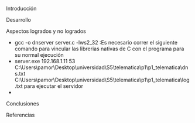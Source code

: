 Introducción

Desarrollo

Aspectos logrados y no logrados


- gcc -o dnserver server.c -lws2_32
  :Es necesario correr el siguiente comando para vincular las librerias nativas de C con el programa para su normal ejecución
- server.exe 192.168.1.11 53 C:\Users\pamor\Desktop\universidad\S5\telematica\p1\p1_telematica\dns.txt C:\Users\pamor\Desktop\universidad\S5\telematica\p1\p1_telematica\log.txt para ejecutar el servidor
- 
Conclusiones 

Referencias
